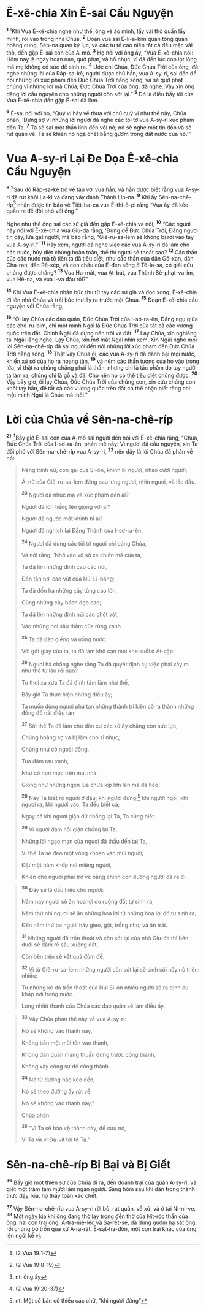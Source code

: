 # Ê-xê-chia Xin Ê-sai Cầu Nguyện
<sup><b>1</b></sup> [^1@-ae35befe-50ff-4a0e-b66f-7fa9113843c6]Khi Vua Ê-xê-chia nghe như thế, ông xé áo mình, lấy vải thô quấn lấy mình, rồi vào trong nhà Chúa. <sup><b>2</b></sup> Ðoạn vua sai Ê-li-a-kim quan tổng quản hoàng cung, Sép-na quan ký lục, và các tư tế cao niên tất cả đều mặc vải thô, đến gặp Ê-sai con của A-mô. <sup><b>3</b></sup> Họ nói với ông ấy, “Vua Ê-xê-chia nói: Hôm nay là ngày hoạn nạn, quở phạt, và hổ nhục, vì đã đến lúc con lọt lòng mà mẹ không có sức để sinh ra. <sup><b>4</b></sup> Ước chi Chúa, Ðức Chúa Trời của ông, đã nghe những lời của Ráp-sa-kê, người được chủ hắn, vua A-sy-ri, sai đến để nói những lời xúc phạm đến Ðức Chúa Trời hằng sống, và sẽ quở phạt chúng vì những lời mà Chúa, Ðức Chúa Trời của ông, đã nghe. Vậy xin ông dâng lời cầu nguyện cho những người còn sót lại.” <sup><b>5</b></sup> Ðó là điều bầy tôi của Vua Ê-xê-chia đến gặp Ê-sai đã làm.

<sup><b>6</b></sup> Ê-sai nói với họ, “Quý vị hãy về thưa với chủ quý vị như thế này, Chúa phán, ‘Ðừng sợ vì những lời ngươi đã nghe các tôi tớ vua A-sy-ri xúc phạm đến Ta. <sup><b>7</b></sup> Ta sẽ sai một thần linh đến với nó; nó sẽ nghe một tin đồn và sẽ rút quân về. Ta sẽ khiến nó ngã chết bằng gươm trong đất nước của nó.’”


# Vua A-sy-ri Lại Ðe Dọa Ê-xê-chia Cầu Nguyện
<sup><b>8</b></sup> [^2@-ae35befe-50ff-4a0e-b66f-7fa9113843c6]Sau đó Ráp-sa-kê trở về tâu với vua hắn, và hắn được biết rằng vua A-sy-ri đã rút khỏi La-ki và đang vây đánh Thành Líp-na. <sup><b>9</b></sup> Khi ấy Sên-na-chê-ríp[^1-ae35befe-50ff-4a0e-b66f-7fa9113843c6] nhận được tin báo về Tiệt-ha-ca vua Ê-thi-ô-pi rằng “Vua ấy đã kéo quân ra để đối phó với ông.”

Nghe như thế ông sai các sứ giả đến gặp Ê-xê-chia và nói, <sup><b>10</b></sup> “Các ngươi hãy nói với Ê-xê-chia vua Giu-đa rằng, ‘Ðừng để Ðức Chúa Trời, Ðấng ngươi tin cậy, lừa gạt ngươi, mà bảo rằng, “Giê-ru-sa-lem sẽ không bị rơi vào tay vua A-sy-ri.”’ <sup><b>11</b></sup> Hãy xem, ngươi đã nghe việc các vua A-sy-ri đã làm cho các nước, hủy diệt chúng hoàn toàn, thế thì ngươi sẽ thoát sao? <sup><b>12</b></sup> Các thần của các nước mà tổ tiên ta đã tiêu diệt, như các thần của dân Gô-xan, dân Cha-ran, dân Rê-xép, và con cháu của Ê-đen sống ở Tê-la-sa, có giải cứu chúng được chăng? <sup><b>13</b></sup> Vua Ha-mát, vua Ạt-bát, vua Thành Sê-phạt-va-im, vua Hê-na, và vua I-va đâu rồi?”

<sup><b>14</b></sup> Khi Vua Ê-xê-chia nhận bức thư từ tay các sứ giả và đọc xong, Ê-xê-chia đi lên nhà Chúa và trải bức thư ấy ra trước mặt Chúa. <sup><b>15</b></sup> Ðoạn Ê-xê-chia cầu nguyện với Chúa rằng,

<sup><b>16</b></sup> “Ôi lạy Chúa các đạo quân, Ðức Chúa Trời của I-sơ-ra-ên, Ðấng ngự giữa các chê-ru-bim, chỉ một mình Ngài là Ðức Chúa Trời của tất cả các vương quốc trên đất. Chính Ngài đã dựng nên trời và đất. <sup><b>17</b></sup> Lạy Chúa, xin nghiêng tai Ngài lắng nghe. Lạy Chúa, xin mở mắt Ngài nhìn xem. Xin Ngài nghe mọi lời Sên-na-chê-ríp đã sai người đến nói những lời xúc phạm đến Ðức Chúa Trời hằng sống. <sup><b>18</b></sup> Thật vậy Chúa ôi, các vua A-sy-ri đã đánh bại mọi nước, khiến xứ sở của họ ra hoang tàn, <sup><b>19</b></sup> và ném các thần tượng của họ vào trong lửa, vì thật ra chúng chẳng phải là thần, nhưng chỉ là tác phẩm do tay người ta làm ra, chúng chỉ là gỗ và đá. Cho nên họ có thể tiêu diệt chúng được. <sup><b>20</b></sup> Vậy bây giờ, ôi lạy Chúa, Ðức Chúa Trời của chúng con, xin cứu chúng con khỏi tay hắn, để tất cả các vương quốc trên đất có thể nhận biết rằng chỉ một mình Ngài là Chúa mà thôi.”


# Lời của Chúa về Sên-na-chê-ríp
<sup><b>21</b></sup> [^3@-ae35befe-50ff-4a0e-b66f-7fa9113843c6]Bấy giờ Ê-sai con của A-mô sai người đến nói với Ê-xê-chia rằng, “Chúa, Ðức Chúa Trời của I-sơ-ra-ên, phán thế này: Vì ngươi đã cầu nguyện, xin Ta đối phó với Sên-na-chê-ríp vua A-sy-ri, <sup><b>22</b></sup> nên đây là lời Chúa đã phán về nó:


> Nàng trinh nữ, con gái của Si-ôn, khinh bỉ ngươi, nhạo cười ngươi;
> 
> Ái nữ của Giê-ru-sa-lem đứng sau lưng ngươi, nhìn ngươi, và lắc đầu.
> 
> <sup><b>23</b></sup> Ngươi đã nhục mạ và xúc phạm đến ai?
> 
> Ngươi đã lớn tiếng lên giọng với ai?
> 
> Ngươi đã ngước mắt khinh bỉ ai?
> 
> Ngươi đã nghịch lại Ðấng Thánh của I-sơ-ra-ên.
> 
> <sup><b>24</b></sup> Ngươi đã dùng các tôi tớ ngươi phỉ báng Chúa,
> 
> Và nói rằng, ‘Nhờ vào vô số xe chiến mã của ta,
> 
> Ta đã lên những đỉnh cao các núi,
> 
> Ðến tận nơi cao vút của Núi Li-băng;
> 
> Ta đã đốn hạ những cây tùng cao lớn,
> 
> Cùng những cây bách đẹp cao;
> 
> Ta đã lên những đỉnh núi cao chót vót,
> 
> Vào những nơi sâu thẳm của rừng xanh.
> 
> <sup><b>25</b></sup> Ta đã đào giếng và uống nước.
> 
> Với gót giày của ta, ta đã làm khô cạn mọi khe suối ở Ai-cập.’
> 
> <sup><b>26</b></sup> Ngươi há chẳng nghe rằng Ta đã quyết định sự việc phải xảy ra như thế từ lâu rồi sao?
> 
> Từ thời xa xưa Ta đã định tâm làm như thế,
> 
> Bây giờ Ta thực hiện những điều ấy;
> 
> Ta muốn dùng ngươi phá tan những thành trì kiên cố ra thành những đống đổ nát điêu tàn.
> 
> <sup><b>27</b></sup> Bởi thế Ta đã làm cho dân cư các xứ ấy chẳng còn sức lực;
> 
> Chúng hoảng sợ và bị làm cho sỉ nhục;
> 
> Chúng như cỏ ngoài đồng,
> 
> Tựa đám rau xanh,
> 
> Như cỏ non mọc trên mái nhà,
> 
> Giống như những ngọn lúa chưa kịp lớn lên mà đã héo.
> 
> <sup><b>28</b></sup> Này Ta biết rõ ngươi ở đâu; khi ngươi đứng,[^2-ae35befe-50ff-4a0e-b66f-7fa9113843c6] khi ngươi ngồi, khi ngươi ra, khi ngươi vào, Ta đều biết cả;
> 
> Ngay cả khi ngươi giận dữ chống lại Ta, Ta cũng biết.
> 
> <sup><b>29</b></sup> Vì ngươi dám nổi giận chống lại Ta,
> 
> Những lời ngạo mạn của ngươi đã thấu đến tai Ta,
> 
> Vì thế Ta sẽ đeo một vòng khoen vào mũi ngươi,
> 
> Ðặt một hàm khớp nơi miệng ngươi,
> 
> Khiến cho ngươi phải trở về bằng chính con đường ngươi đã ra đi.
>


> <sup><b>30</b></sup> Đây sẽ là dấu hiệu cho ngươi:
> 
> Năm nay ngươi sẽ ăn hoa lợi do ruộng đất tự sinh ra,
> 
> Năm thứ nhì ngươi sẽ ăn những hoa lợi từ những hoa lợi đó tự sinh ra,
> 
> Ðến năm thứ ba ngươi hãy gieo, gặt, trồng nho, và ăn trái.
> 
> <sup><b>31</b></sup> Những người đã trốn thoát và còn sót lại của nhà Giu-đa thì bên dưới sẽ đâm rễ sâu xuống đất,
> 
> Còn bên trên sẽ kết quả đùm đề.
> 
> <sup><b>32</b></sup> Vì từ Giê-ru-sa-lem những người còn sót lại sẽ sinh sôi nẩy nở thêm nhiều;
> 
> Từ những kẻ đã trốn thoát của Núi Si-ôn nhiều người sẽ ra định cư khắp nơi trong nước.
> 
> Lòng nhiệt thành của Chúa các đạo quân sẽ làm điều ấy.
>


> <sup><b>33</b></sup> Vậy Chúa phán thế này về vua A-sy-ri:
> 
> Nó sẽ không vào thành này,
> 
> Không bắn một mũi tên vào thành,
> 
> Không dàn quân mang thuẫn đứng trước cổng thành,
> 
> Không xây công sự để công thành.
> 
> <sup><b>34</b></sup> Nó từ đường nào kéo đến,
> 
> Nó sẽ theo đường ấy rút về;
> 
> Nó sẽ không vào thành này,”
> 
> Chúa phán.
> 
> <sup><b>35</b></sup> “Vì Ta sẽ bảo vệ thành này, để cứu nó,
> 
> Vì Ta và vì Ða-vít tôi tớ Ta.”
>


# Sên-na-chê-ríp Bị Bại và Bị Giết
<sup><b>36</b></sup> Bấy giờ một thiên sứ của Chúa đi ra, đến doanh trại của quân A-sy-ri, và giết một trăm tám mươi lăm ngàn người. Sáng hôm sau khi dân trong thành thức dậy, kìa, họ thấy toàn xác chết.

<sup><b>37</b></sup> Vậy Sên-na-chê-ríp vua A-sy-ri rời bỏ, rút quân, về xứ, và ở tại Ni-ni-ve. <sup><b>38</b></sup> Một ngày kia khi ông đang thờ lạy trong đền thờ của Nít-róc thần của ông, hai con trai ông, A-tra-mê-léc và Sa-rết-se, đã dùng gươm hạ sát ông, rồi chúng bỏ trốn qua xứ A-ra-rát. Ê-sạt-ha-đôn, một con trai khác của ông, lên ngôi kế vị.

[^1-ae35befe-50ff-4a0e-b66f-7fa9113843c6]: nt: ông ấy
[^2-ae35befe-50ff-4a0e-b66f-7fa9113843c6]: nt: Một số bản cổ thiếu các chữ, “khi ngươi đứng”
[^1@-ae35befe-50ff-4a0e-b66f-7fa9113843c6]: (2 Vua 19:1-7)
[^2@-ae35befe-50ff-4a0e-b66f-7fa9113843c6]: (2 Vua 19:8-19)
[^3@-ae35befe-50ff-4a0e-b66f-7fa9113843c6]: (2 Vua 19:20-37)